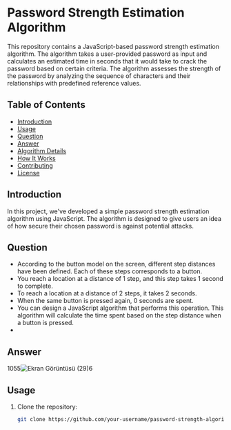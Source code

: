 
# Password Strength Estimation Algorithm

This repository contains a JavaScript-based password strength estimation algorithm. The algorithm takes a user-provided password as input and calculates an estimated time in seconds that it would take to crack the password based on certain criteria. The algorithm assesses the strength of the password by analyzing the sequence of characters and their relationships with predefined reference values.

## Table of Contents

- [Introduction](#introduction)
- [Usage](#usage)
- [Question](#Question)
- [Answer](#Answer)
- [Algorithm Details](#algorithm-details)
- [How It Works](#how-it-works)
- [Contributing](#contributing)
- [License](#license)

## Introduction

In this project, we've developed a simple password strength estimation algorithm using JavaScript. The algorithm is designed to give users an idea of how secure their chosen password is against potential attacks.

## Question
- According to the button model on the screen, different step distances have been defined. Each of these steps corresponds to a button.
- You reach a location at a distance of 1 step, and this step takes 1 second to complete.
- To reach a location at a distance of 2 steps, it takes 2 seconds.
- When the same button is pressed again, 0 seconds are spent.
- You can design a JavaScript algorithm that performs this operation. This algorithm will calculate the time spent based on the step distance when a button is pressed.
- 
## Answer
1055![Ekran Görüntüsü (29)6](https://github.com/EnesArifinan/Paswort-Algorithm/assets/126265835/f2783e0e-4a08-49f3-adcf-2ac078d4d388)

## Usage

1. Clone the repository:

   ```bash
   git clone https://github.com/your-username/password-strength-algorithm.git


